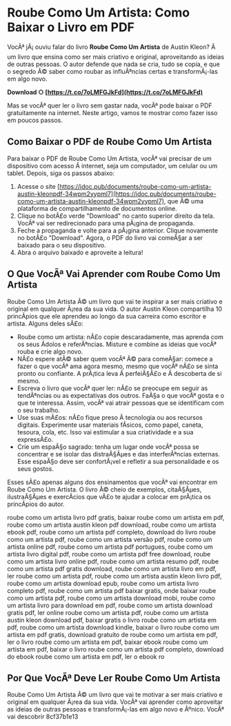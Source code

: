 
 
# Roube Como Um Artista: Como Baixar o Livro em PDF
 
VocÃª jÃ¡ ouviu falar do livro **Roube Como Um Artista** de Austin Kleon? Ã um livro que ensina como ser mais criativo e original, aproveitando as ideias de outras pessoas. O autor defende que nada se cria, tudo se copia, e que o segredo Ã© saber como roubar as influÃªncias certas e transformÃ¡-las em algo novo.
 
**Download ○ [https://t.co/7oLMFGJkFd](https://t.co/7oLMFGJkFd)**


 
Mas se vocÃª quer ler o livro sem gastar nada, vocÃª pode baixar o PDF gratuitamente na internet. Neste artigo, vamos te mostrar como fazer isso em poucos passos.
 
## Como Baixar o PDF de Roube Como Um Artista
 
Para baixar o PDF de Roube Como Um Artista, vocÃª vai precisar de um dispositivo com acesso Ã  internet, seja um computador, um celular ou um tablet. Depois, siga os passos abaixo:
 
1. Acesse o site [https://idoc.pub/documents/roube-como-um-artista-austin-kleonpdf-34wpm2yypml7](https://idoc.pub/documents/roube-como-um-artista-austin-kleonpdf-34wpm2yypml7), que Ã© uma plataforma de compartilhamento de documentos online.
2. Clique no botÃ£o verde "Download" no canto superior direito da tela. VocÃª vai ser redirecionado para uma pÃ¡gina de propaganda.
3. Feche a propaganda e volte para a pÃ¡gina anterior. Clique novamente no botÃ£o "Download". Agora, o PDF do livro vai comeÃ§ar a ser baixado para o seu dispositivo.
4. Abra o arquivo baixado e aproveite a leitura!

## O Que VocÃª Vai Aprender com Roube Como Um Artista
 
Roube Como Um Artista Ã© um livro que vai te inspirar a ser mais criativo e original em qualquer Ã¡rea da sua vida. O autor Austin Kleon compartilha 10 princÃ­pios que ele aprendeu ao longo da sua carreira como escritor e artista. Alguns deles sÃ£o:

- Roube como um artista: nÃ£o copie descaradamente, mas aprenda com os seus Ã­dolos e referÃªncias. Misture e combine as ideias que vocÃª rouba e crie algo novo.
- NÃ£o espere atÃ© saber quem vocÃª Ã© para comeÃ§ar: comece a fazer o que vocÃª ama agora mesmo, mesmo que vocÃª nÃ£o se sinta pronto ou confiante. A prÃ¡tica leva Ã  perfeiÃ§Ã£o e Ã  descoberta de si mesmo.
- Escreva o livro que vocÃª quer ler: nÃ£o se preocupe em seguir as tendÃªncias ou as expectativas dos outros. FaÃ§a o que vocÃª gosta e o que te interessa. Assim, vocÃª vai atrair pessoas que se identificam com o seu trabalho.
- Use suas mÃ£os: nÃ£o fique preso Ã  tecnologia ou aos recursos digitais. Experimente usar materiais fÃ­sicos, como papel, caneta, tesoura, cola, etc. Isso vai estimular a sua criatividade e a sua expressÃ£o.
- Crie um espaÃ§o sagrado: tenha um lugar onde vocÃª possa se concentrar e se isolar das distraÃ§Ãµes e das interferÃªncias externas. Esse espaÃ§o deve ser confortÃ¡vel e refletir a sua personalidade e os seus gostos.

Esses sÃ£o apenas alguns dos ensinamentos que vocÃª vai encontrar em Roube Como Um Artista. O livro Ã© cheio de exemplos, citaÃ§Ãµes, ilustraÃ§Ãµes e exercÃ­cios que vÃ£o te ajudar a colocar em prÃ¡tica os princÃ­pios do autor.
 
roube como um artista livro pdf gratis,  baixar roube como um artista em pdf,  roube como um artista austin kleon pdf download,  roube como um artista ebook pdf,  roube como um artista pdf completo,  download do livro roube como um artista pdf,  roube como um artista versão pdf,  roube como um artista online pdf,  roube como um artista pdf portugues,  roube como um artista livro digital pdf,  roube como um artista pdf free download,  roube como um artista livro online pdf,  roube como um artista resumo pdf,  roube como um artista pdf gratis download,  roube como um artista livro em pdf,  ler roube como um artista pdf,  roube como um artista austin kleon livro pdf,  roube como um artista download epub,  roube como um artista livro completo pdf,  roube como um artista pdf baixar gratis,  onde baixar roube como um artista pdf,  roube como um artista download mobi,  roube como um artista livro para download em pdf,  roube como um artista download gratis pdf,  ler online roube como um artista pdf,  roube como um artista austin kleon download pdf,  baixar gratis o livro roube como um artista em pdf,  roube como um artista download kindle,  baixar o livro roube como um artista em pdf gratis,  download gratuito de roube como um artista em pdf,  ler o livro roube como um artista em pdf,  baixar ebook roube como um artista em pdf,  baixar o livro roube como um artista pdf completo,  download do ebook roube como um artista em pdf,  ler o ebook ro
 
## Por Que VocÃª Deve Ler Roube Como Um Artista
 
Roube Como Um Artista Ã© um livro que vai te motivar a ser mais criativo e original em qualquer Ã¡rea da sua vida. VocÃª vai aprender como aproveitar as ideias de outras pessoas e transformÃ¡-las em algo novo e Ãºnico. VocÃª vai descobrir
 8cf37b1e13
 
